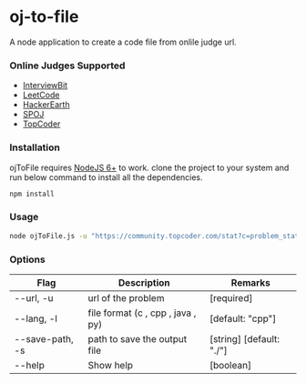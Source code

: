 # oj-to-file
A node application to create a code file from onlile judge url.

### Online Judges Supported
 * [InterviewBit](https://www.interviewbit.com)
 * [LeetCode](https://www.leetcode.com)
 * [HackerEarth](https://www.hackerearth.com)
 * [SPOJ](https://www.spoj.com)
 * [TopCoder](https://www.topcoder.com)
### Installation
ojToFile requires [NodeJS 6+](https://nodejs.org/en/) to work.
clone the project to your system and run below command to install all the dependencies.
```sh
npm install
```
### Usage
```sh
node ojToFile.js -u "https://community.topcoder.com/stat?c=problem_statement&pm=14591"
```
### Options
| Flag | Description | Remarks |
| --------- |--------------|----------------|
| --url, -u |  url of the problem | [required] |
| --lang, -l | file format (c , cpp , java , py) | [default: "cpp"] |
| --save-path, -s | path to save the output file | [string] [default: "./"] |
| --help | Show help | [boolean] |
